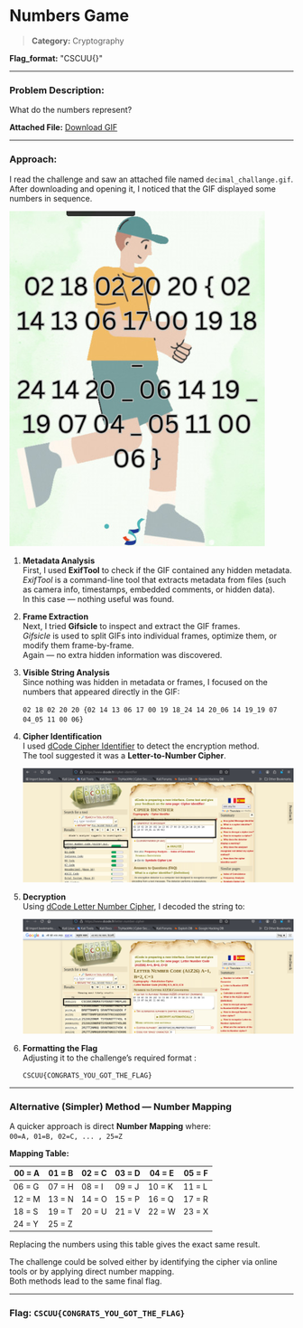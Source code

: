 # Numbers Game

>**Category:** Cryptography


**Flag_format:** "CSCUU{}"


---

### Problem Description:
What do the numbers represent?



**Attached File:**  [Download GIF](../External_Folder/decimal_challange.gif)

--- 

### Approach:

I read the challenge and saw an attached file named `decimal_challange.gif`.  
After downloading and opening it, I noticed that the GIF displayed some numbers in sequence.

   ![image](../Image_Folder/Decimal_Challange-gif.jpg)



1. **Metadata Analysis**  
   First, I used **ExifTool** to check if the GIF contained any hidden metadata.  
   *ExifTool* is a command-line tool that extracts metadata from files (such as camera info, timestamps, embedded comments, or hidden data).  
   In this case — nothing useful was found.

2. **Frame Extraction**  
   Next, I tried **Gifsicle** to inspect and extract the GIF frames.  
   *Gifsicle* is used to split GIFs into individual frames, optimize them, or modify them frame-by-frame.  
   Again — no extra hidden information was discovered.

3. **Visible String Analysis**  
   Since nothing was hidden in metadata or frames, I focused on the numbers that appeared directly in the GIF:  

   ``02 18 02 20 20 {02 14 13 06 17 00 19 18_24 14 20_06 14 19_19 07 04_05 11 00 06}``


4. **Cipher Identification**  
I used [dCode Cipher Identifier](https://www.dcode.fr/cipher-identifier) to detect the encryption method.  
The tool suggested it was a **Letter-to-Number Cipher**.

   ![image1](../Image_Folder/Decimal_Challange-1.jpg)
   

6. **Decryption**  
Using [dCode Letter Number Cipher](https://www.dcode.fr/letter-number-cipher), I decoded the string to:  

   ![image2](../Image_Folder/Decimal_Challenge-2.jpg)
   

6. **Formatting the Flag**  
Adjusting it to the challenge’s required format :

       CSCUU{CONGRATS_YOU_GOT_THE_FLAG}


---

### Alternative (Simpler) Method — Number Mapping

A quicker approach is direct **Number Mapping** where:  
`00=A, 01=B, 02=C, ... , 25=Z`

**Mapping Table:**


| 00 = A | 01 = B | 02 = C | 03 = D | 04 = E | 05 = F |
|--------|--------|--------|--------|--------|--------|
| 06 = G | 07 = H | 08 = I | 09 = J | 10 = K | 11 = L |
| 12 = M | 13 = N | 14 = O | 15 = P | 16 = Q | 17 = R |
| 18 = S | 19 = T | 20 = U | 21 = V | 22 = W | 23 = X |
| 24 = Y | 25 = Z |        |        |        |        |


Replacing the numbers using this table gives the exact same result.


The challenge could be solved either by identifying the cipher via online tools or by applying direct number mapping.  
Both methods lead to the same final flag.

---

### **Flag:** ```CSCUU{CONGRATS_YOU_GOT_THE_FLAG}```
